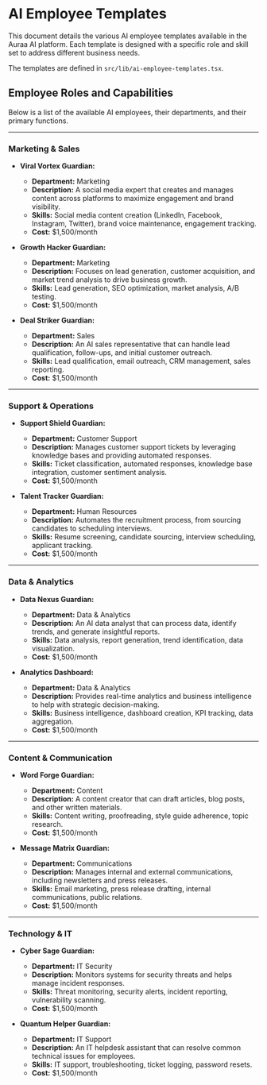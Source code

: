 # AI Employee Templates

This document details the various AI employee templates available in the Auraa AI platform. Each template is designed with a specific role and skill set to address different business needs.

The templates are defined in `src/lib/ai-employee-templates.tsx`.

## Employee Roles and Capabilities

Below is a list of the available AI employees, their departments, and their primary functions.

---

### **Marketing & Sales**

- **Viral Vortex Guardian:**
  - **Department:** Marketing
  - **Description:** A social media expert that creates and manages content across platforms to maximize engagement and brand visibility.
  - **Skills:** Social media content creation (LinkedIn, Facebook, Instagram, Twitter), brand voice maintenance, engagement tracking.
  - **Cost:** $1,500/month

- **Growth Hacker Guardian:**
  - **Department:** Marketing
  - **Description:** Focuses on lead generation, customer acquisition, and market trend analysis to drive business growth.
  - **Skills:** Lead generation, SEO optimization, market analysis, A/B testing.
  - **Cost:** $1,500/month

- **Deal Striker Guardian:**
  - **Department:** Sales
  - **Description:** An AI sales representative that can handle lead qualification, follow-ups, and initial customer outreach.
  - **Skills:** Lead qualification, email outreach, CRM management, sales reporting.
  - **Cost:** $1,500/month

---

### **Support & Operations**

- **Support Shield Guardian:**
  - **Department:** Customer Support
  - **Description:** Manages customer support tickets by leveraging knowledge bases and providing automated responses.
  - **Skills:** Ticket classification, automated responses, knowledge base integration, customer sentiment analysis.
  - **Cost:** $1,500/month

- **Talent Tracker Guardian:**
  - **Department:** Human Resources
  - **Description:** Automates the recruitment process, from sourcing candidates to scheduling interviews.
  - **Skills:** Resume screening, candidate sourcing, interview scheduling, applicant tracking.
  - **Cost:** $1,500/month

---

### **Data & Analytics**

- **Data Nexus Guardian:**
  - **Department:** Data & Analytics
  - **Description:** An AI data analyst that can process data, identify trends, and generate insightful reports.
  - **Skills:** Data analysis, report generation, trend identification, data visualization.
  - **Cost:** $1,500/month

- **Analytics Dashboard:**
  - **Department:** Data & Analytics
  - **Description:** Provides real-time analytics and business intelligence to help with strategic decision-making.
  - **Skills:** Business intelligence, dashboard creation, KPI tracking, data aggregation.
  - **Cost:** $1,500/month

---

### **Content & Communication**

- **Word Forge Guardian:**
  - **Department:** Content
  - **Description:** A content creator that can draft articles, blog posts, and other written materials.
  - **Skills:** Content writing, proofreading, style guide adherence, topic research.
  - **Cost:** $1,500/month

- **Message Matrix Guardian:**
  - **Department:** Communications
  - **Description:** Manages internal and external communications, including newsletters and press releases.
  - **Skills:** Email marketing, press release drafting, internal communications, public relations.
  - **Cost:** $1,500/month

---

### **Technology & IT**

- **Cyber Sage Guardian:**
  - **Department:** IT Security
  - **Description:** Monitors systems for security threats and helps manage incident responses.
  - **Skills:** Threat monitoring, security alerts, incident reporting, vulnerability scanning.
  - **Cost:** $1,500/month

- **Quantum Helper Guardian:**
  - **Department:** IT Support
  - **Description:** An IT helpdesk assistant that can resolve common technical issues for employees.
  - **Skills:** IT support, troubleshooting, ticket logging, password resets.
  - **Cost:** $1,500/month
